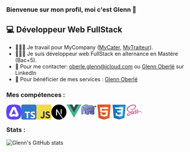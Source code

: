 ### Bienvenue sur mon profil, moi c'est Glenn 👋

## 💻 Développeur Web FullStack
- 👨🏻‍🍳 Je travail pour MyCompany (<a href="https://mycater.fr/">MyCater</a>, <a href="https://www.mytraiteur.com/">MyTraiteur</a>).
- 👨🏻‍🎓 Je suis développeur web FullStack en alternance en Mastère (Bac+5).
- 📧 Pour me contacter: <a href="mailto:oberle.glenn@icloud.com">oberle.glenn@icloud.com</a> ou <a href="https://www.linkedin.com/in/glenn-oberl%C3%A9/">Glenn Oberlé</a> sur LinkedIn
- 💼 Pour bénéficier de mes services : <a href="https://www.malt.fr/profile/glennoberle">Glenn Oberlé</a>

### Mes compétences :
<div>
  <img align="left" alt="adonisjs" width="40px" src="img/adonisjs.png" />
  <img align="left" alt="typescript" width="40px" src="img/typescript.png" />
  <img align="left" alt="javascript" width="40px" src="img/javascript.png" />
  <img align="left" alt="nextjs" width="40px" src="img/next.png" />
  <img align="left" alt="vuejs" width="40px" src="img/vuejs.png" />
  <img align="left" alt="php" width="40px" src="img/php.webp" />
  <img align="left" alt="html" width="40px" src="img/html.svg" />
  <img align="left" alt="css" width="40px" src="img/css3.svg" />
  <img align="left" alt="sass" width="40px" src="img/sass.svg" />
</div>
<br><br>

### Stats : 
![Glenn's GitHub stats](https://github-readme-stats.vercel.app/api?username=Glenn-o&show_icons=true&theme=dark&count_private=true)

